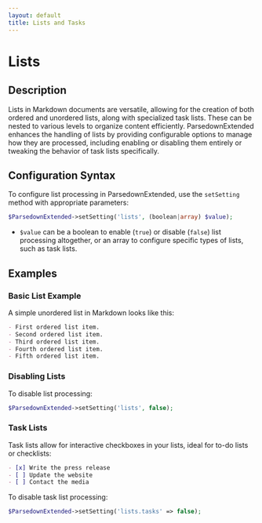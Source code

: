 ```yaml
---
layout: default
title: Lists and Tasks
---
```


# Lists

## Description

Lists in Markdown documents are versatile, allowing for the creation of both ordered and unordered lists, along with specialized task lists. These can be nested to various levels to organize content efficiently. ParsedownExtended enhances the handling of lists by providing configurable options to manage how they are processed, including enabling or disabling them entirely or tweaking the behavior of task lists specifically.

## Configuration Syntax

To configure list processing in ParsedownExtended, use the `setSetting` method with appropriate parameters:

```php
$ParsedownExtended->setSetting('lists', (boolean|array) $value);
```

- `$value` can be a boolean to enable (`true`) or disable (`false`) list processing altogether, or an array to configure specific types of lists, such as task lists.

## Examples

### Basic List Example

A simple unordered list in Markdown looks like this:

```markdown
- First ordered list item.
- Second ordered list item.
- Third ordered list item.
- Fourth ordered list item.
- Fifth ordered list item.
```

### Disabling Lists

To disable list processing:

```php
$ParsedownExtended->setSetting('lists', false);
```

### Task Lists

Task lists allow for interactive checkboxes in your lists, ideal for to-do lists or checklists:

```markdown
- [x] Write the press release
- [ ] Update the website
- [ ] Contact the media
```

To disable task list processing:

```php
$ParsedownExtended->setSetting('lists.tasks' => false);
```